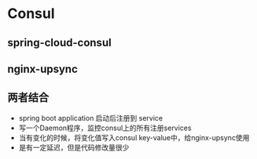# Consul

## spring-cloud-consul

## nginx-upsync

## 两者结合

* spring boot application 启动后注册到 service
* 写一个Daemon程序，监控consul上的所有注册services
* 当有变化的时候，将变化值写入consul key-value中，给nginx-upsync使用
* 是有一定延迟，但是代码修改量很少
